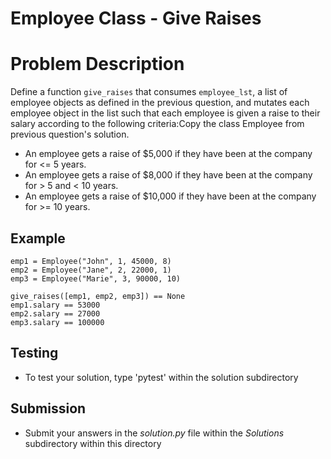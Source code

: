 # Employee Class - Give Raises

# Problem Description
Define a function `give_raises` that consumes `employee_lst`, a list of employee objects as defined in the previous question, and mutates each employee object in the list such that each employee is given a raise to their salary according to the following criteria:Copy the class Employee from previous question's solution.
* An employee gets a raise of $5,000 if they have been at the company for <= 5 years.
* An employee gets a raise of $8,000 if they have been at the company for > 5 and < 10 years.
* An employee gets a raise of $10,000 if they have been at the company for >= 10 years.

## Example
```
emp1 = Employee("John", 1, 45000, 8)
emp2 = Employee("Jane", 2, 22000, 1)
emp3 = Employee("Marie", 3, 90000, 10)

give_raises([emp1, emp2, emp3]) == None
emp1.salary == 53000
emp2.salary == 27000
emp3.salary == 100000

```


## Testing
* To test your solution, type 'pytest' within the solution subdirectory

## Submission
* Submit your answers in the *solution.py* file within the *Solutions* subdirectory within this directory